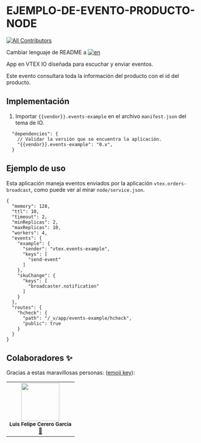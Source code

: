 # EJEMPLO-DE-EVENTO-PRODUCTO-NODE

<!-- DOCS-IGNORE:start -->
<!-- ALL-CONTRIBUTORS-BADGE:START - Do not remove or modify this section -->

[![All Contributors](https://img.shields.io/badge/all_contributors-1-orange.svg?style=flat-square)](#contributors-)

<!-- ALL-CONTRIBUTORS-BADGE:END -->
<!-- DOCS-IGNORE:end -->

Cambiar lenguaje de README a [![en](https://img.shields.io/badge/lang-en-red.svg)](https://github.com/FelCer/vtex-event-example-node/blob/main/docs/README.en.md)

App en VTEX IO diseñada para escuchar  y enviar eventos.

Este evento consultara toda la información del producto con el id del producto.
<br>

## Implementación

1. Importar `{{vendor}}.events-example` en el archivo `manifest.json` del tema de IO.

```
  "dependencies": {
    // Validar la versión que se encuentra la aplicación.
    "{{vendor}}.events-example": "0.x",
  }
```

## Ejemplo de uso

Esta aplicación maneja eventos enviados por la aplicación `vtex.orders-broadcast`, como puede ver al mirar `node/service.json`.

```
{
  "memory": 128,
  "ttl": 10,
  "timeout": 2,
  "minReplicas": 2,
  "maxReplicas": 10,
  "workers": 4,
  "events": {
    "example": {
      "sender": "vtex.events-example",
      "keys": [
        "send-event"
      ]
    },
    "skuChange": {
      "keys": [
        "broadcaster.notification"
      ]
    }
  },
  "routes": {
    "hcheck": {
      "path": "/_v/app/events-example/hcheck",
      "public": true
    }
  }
}
```

<!-- DOCS-IGNORE:start -->

## Colaboradores ✨

Gracias a estas maravillosas personas: ([emoji key](https://allcontributors.org/docs/en/emoji-key)):

<table>
  <tr>
    <td align="center"><img src="https://avatars.githubusercontent.com/u/22477264?v=4" width="100px;" alt=""/><br /><sub><b>Luis Felipe Cerero Garcia</b></sub></a><br /><a href="https://github.com/FelCer/vtex-event-example-node/commits?author=felcer" title="Documentation">📖</td>
  </tr>
</table>

<!-- DOCS-IGNORE:end -->
